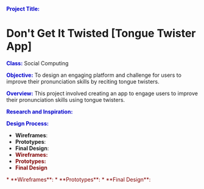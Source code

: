 <span style="color:MediumBlue;">**Project Title:**  </span> 
# Don't Get It Twisted [Tongue Twister App]

<span style="color:MediumBlue;">**Class:**  </span> Social Computing

<span style="color:MediumBlue;">**Objective:**  </span> To design an engaging platform and challenge for users to improve their pronunciation skills by reciting tongue twisters.

<span style="color:MediumBlue;">**Overview:**  </span> This project involved creating an app to engage users to improve their pronunciation skills using tongue twisters. 

<span style="color:MediumBlue;">**Research and Inspiration:**  </span>

<span style="color:MediumBlue;">**Design Process:**  </span>
  - **Wireframes**:
  - **Prototypes**:
  - **Final Design**:
  - <span style="color:Maroon;"> **Wireframes:**  </span>
  - <span style="color:Maroon;"> **Prototypes:**  </span>
  - <span style="color:Maroon;"> **Final Design** </span>

<font color='Maroon'>
  * **Wireframes**:
  * **Prototypes**:
  * **Final Design**:
  </font>

 
  
  
